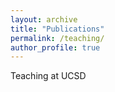 ```yaml
---
layout: archive
title: "Publications"
permalink: /teaching/
author_profile: true
---
```


Teaching at UCSD
